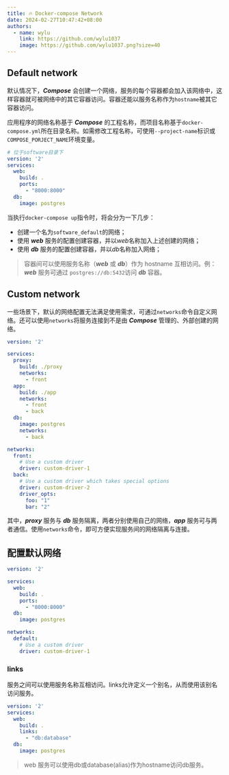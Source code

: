 ```yaml
---
title: 🔥 Docker-compose Network
date: 2024-02-27T10:47:42+08:00
authors:
  - name: wylu
    link: https://github.com/wylu1037
    image: https://github.com/wylu1037.png?size=40
---
```


## Default network
默认情况下，***Compose*** 会创建一个网络，服务的每个容器都会加入该网络中，这样容器就可被网络中的其它容器访问。容器还能以服务名称作为`hostname`被其它容器访问。

​应用程序的网络名称基于 ***Compose*** 的工程名称，而项目名称基于`docker-compose.yml`所在目录名称。如需修改工程名称，可使用`--project-name`标识或`COMPOSE_PORJECT_NAME`环境变量。

```yaml {filename="docker-compose.yml"}
# 位于software目录下
version: '2'
services:
  web:
    build: .
    ports:
      - "8000:8000"
  db:
    image: postgres
```

当执行`docker-compose up`指令时，将会分为一下几步：

- 创建一个名为`software_default`的网络；
- 使用 ***web*** 服务的配置创建容器，并以*web*名称加入上述创建的网络；
- 使用 ***db*** 服务的配置创建容器，并以*db*名称加入网络；

> 容器间可以使用服务名称（***web*** 或 ***db***）作为 hostname 互相访问。例：***web*** 服务可通过 `postgres://db:5432`访问 ***db*** 容器。

## Custom network
一些场景下，默认的网络配置无法满足使用需求，可通过`networks`命令自定义网络。还可以使用`networks`将服务连接到不是由 ***Compose*** 管理的、外部创建的网络。
```yaml {filename="docker-compose.yml"}
version: '2'

services:
  proxy:
    build: ./proxy
    networks:
      - front
  app:
    build: ./app
    networks:
      - front
      - back
  db:
    image: postgres
    networks:
      - back

networks:
  front:
    # Use a custom driver
    driver: custom-driver-1
  back:
    # Use a custom driver which takes special options
    driver: custom-driver-2
    driver_opts:
      foo: "1"
      bar: "2"
```
其中，***proxy*** 服务与 ***db*** 服务隔离，两者分别使用自己的网络，***app*** 服务可与两者通信。使用`networks`命令，即可方便实现服务间的网络隔离与连接。

## 配置默认网络
```yaml {filename="docker-compose.yml,hl_lines=[1,2]"}
version: '2'

services:
  web:
    build: .
    ports:
      - "8000:8000"
  db:
    image: postgres

networks:
  default:
    # Use a custom driver
    driver: custom-driver-1
```

### links
服务之间可以使用服务名称互相访问。links允许定义一个别名，从而使用该别名访问服务。
```yaml {filename="docker-compose.yml"}
version: '2'
services:
  web:
    build: .
    links:
      - "db:database"
  db:
    image: postgres
```
> web 服务可以使用db或database(alias)作为hostname访问db服务。